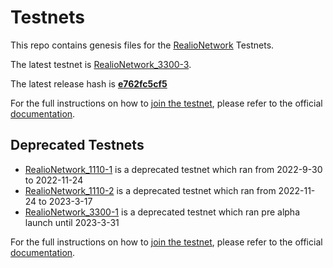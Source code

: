 # Testnets

This repo contains genesis files for the [RealioNetwork](https://github.com/realiotech/realio-network) Testnets.

The latest testnet is [RealioNetwork_3300-3](./realionetwork_3300-3).

The latest release hash is [**e762fc5cf5**](https://github.com/realiotech/realio-network/commits/main/)

For the full instructions on how to [join the testnet](https://docs.realio.network/testnet/join-public/setup), please refer to the official [documentation](https://docs.realio.network/).

## Deprecated Testnets
- [RealioNetwork_1110-1](./realionetwork_1110-1) is a deprecated testnet which ran from 2022-9-30 to 2022-11-24
- [RealioNetwork_1110-2](./realionetwork_1110-2) is a deprecated testnet which ran from 2022-11-24 to 2023-3-17
- [RealioNetwork_3300-1](./realionetwork_3300-1) is a deprecated testnet which ran pre alpha launch until 2023-3-31


For the full instructions on how to [join the testnet](https://docs.realio.network/testnet/overview), please refer to the official [documentation](https://docs.realio.network/).
